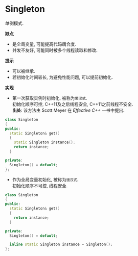 # Singleton

单例模式.

**缺点**
- 是全局变量, 可能提高代码耦合度.
- 并发不友好, 可能同时被多个线程读取和修改.

**提示**
- 可以被继承.
- 若初始化时间较长, 为避免性能问题, 可以提前初始化.

**实现**
- 第一次获取实例时初始化, 被称为`懒汉式`.  
初始化顺序可控, C++11及之后线程安全, C++11之前线程不安全.  
**出处**: 该方法由 Scott Meyer 在 *Effective C++* 一书中提出.
```cpp
class Singleton
{
public:
  static Singleton& get()
  {
    static Singleton instance();
    return instance;
  }

private:
  Singleton() = default;
};
```

- 作为全局变量初始化, 被称为`饿汉式`.  
初始化顺序不可控, 线程安全.
```cpp
class Singleton
{
public:
  static Singleton& get()
  {
    return instance;
  }

private:
  Singleton() = default;

  inline static Singleton instance = Singleton();
};
```